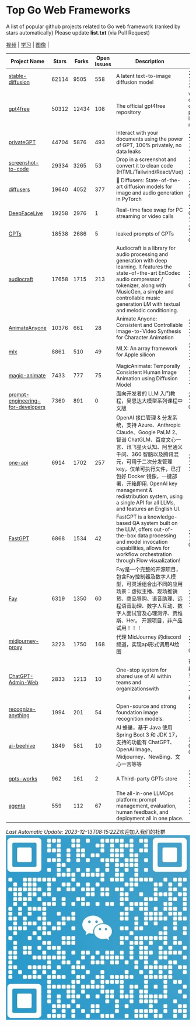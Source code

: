 # Top Go Web Frameworks
A list of popular github projects related to Go web framework (ranked by stars automatically)
Please update **list.txt** (via Pull Request)

<a href="./README.md">视频</a> | <a href="./README_learn.md">学习</a> |   <a href="./README_picture.md">图像</a> |  

| Project Name | Stars | Forks | Open Issues | Description | Last Commit |
| ------------ | ----- | ----- | ----------- | ----------- | ----------- |
| [stable-diffusion](https://github.com/CompVis/stable-diffusion) | 62114 | 9505 | 558 | A latent text-to-image diffusion model | 2022-11-16 20:34:06 |
| [gpt4free](https://github.com/xtekky/gpt4free) | 50312 | 12434 | 108 | The official gpt4free repository | various collection of powerful language models | 2023-12-11 11:47:57 |
| [privateGPT](https://github.com/imartinez/privateGPT) | 44704 | 5876 | 493 | Interact with your documents using the power of GPT, 100% privately, no data leaks | 2023-12-12 19:33:34 |
| [screenshot-to-code](https://github.com/abi/screenshot-to-code) | 29334 | 3265 | 53 | Drop in a screenshot and convert it to clean code (HTML/Tailwind/React/Vue) | 2023-12-11 23:56:20 |
| [diffusers](https://github.com/huggingface/diffusers) | 19640 | 4052 | 377 | 🤗 Diffusers: State-of-the-art diffusion models for image and audio generation in PyTorch | 2023-12-12 05:33:34 |
| [DeepFaceLive](https://github.com/iperov/DeepFaceLive) | 19258 | 2976 | 1 | Real-time face swap for PC streaming or video calls | 2023-07-28 10:14:10 |
| [GPTs](https://github.com/linexjlin/GPTs) | 18538 | 2686 | 5 | leaked prompts of GPTs | 2023-12-13 03:22:03 |
| [audiocraft](https://github.com/facebookresearch/audiocraft) | 17658 | 1715 | 213 | Audiocraft is a library for audio processing and generation with deep learning. It features the state-of-the-art EnCodec audio compressor / tokenizer, along with MusicGen, a simple and controllable music generation LM with textual and melodic conditioning. | 2023-12-12 05:17:08 |
| [AnimateAnyone](https://github.com/HumanAIGC/AnimateAnyone) | 10376 | 661 | 28 | Animate Anyone: Consistent and Controllable Image-to-Video Synthesis for Character Animation | 2023-12-03 14:49:47 |
| [mlx](https://github.com/ml-explore/mlx) | 8861 | 510 | 49 | MLX: An array framework for Apple silicon | 2023-12-12 19:27:49 |
| [magic-animate](https://github.com/magic-research/magic-animate) | 7433 | 777 | 75 | MagicAnimate: Temporally Consistent Human Image Animation using Diffusion Model | 2023-12-11 12:43:43 |
| [prompt-engineering-for-developers](https://github.com/datawhalechina/prompt-engineering-for-developers) | 7360 | 891 | 0 | 面向开发者的 LLM 入门教程，吴恩达大模型系列课程中文版 | 2023-12-02 03:15:53 |
| [one-api](https://github.com/songquanpeng/one-api) | 6914 | 1702 | 257 | OpenAI 接口管理 & 分发系统，支持 Azure、Anthropic Claude、Google PaLM 2、智谱 ChatGLM、百度文心一言、讯飞星火认知、阿里通义千问、360 智脑以及腾讯混元，可用于二次分发管理 key，仅单可执行文件，已打包好 Docker 镜像，一键部署，开箱即用. OpenAI key management & redistribution system, using a single API for all LLMs, and features an English UI. | 2023-12-10 12:44:37 |
| [FastGPT](https://github.com/labring/FastGPT) | 6868 | 1534 | 42 | FastGPT is a knowledge-based QA system built on the LLM, offers out-of-the-box data processing and model invocation capabilities, allows for workflow orchestration through Flow visualization! | 2023-12-13 03:46:55 |
| [Fay](https://github.com/TheRamU/Fay) | 6319 | 1350 | 60 | Fay是一个完整的开源项目，包含Fay控制器及数字人模型，可灵活组合出不同的应用场景：虚拟主播、现场推销货、商品导购、语音助理、远程语音助理、数字人互动、数字人面试官及心理测评、贾维斯、Her。 开源项目，非产品试用！！！ | 2023-12-12 10:23:43 |
| [midjourney-proxy](https://github.com/novicezk/midjourney-proxy) | 3223 | 1750 | 168 | 代理 MidJourney 的discord频道，实现api形式调用AI绘图 | 2023-11-15 07:12:40 |
| [ChatGPT-Admin-Web](https://github.com/AprilNEA/ChatGPT-Admin-Web) | 2833 | 1213 | 10 | One-stop system for shared use of AI within teams and organizationswith | 在团队和组织内共享使用人工智能的一站式系统 | 2023-12-12 15:57:04 |
| [recognize-anything](https://github.com/xinyu1205/recognize-anything) | 1994 | 201 | 54 | Open-source and strong foundation image recognition models. | 2023-12-08 12:32:57 |
| [ai-beehive](https://github.com/hncboy/ai-beehive) | 1849 | 581 | 10 | AI 蜂巢，基于 Java 使用 Spring Boot 3 和 JDK 17，支持的功能有 ChatGPT、OpenAi Image、Midjourney、NewBing、文心一言等等 | 2023-08-26 08:32:35 |
| [gpts-works](https://github.com/all-in-aigc/gpts-works) | 962 | 161 | 2 | A Third-party GPTs store | 2023-11-23 13:14:23 |
| [agenta](https://github.com/Agenta-AI/agenta) | 559 | 112 | 67 | The all-in-one LLMOps platform: prompt management, evaluation, human feedback, and deployment all in one place. | 2023-12-12 16:05:13 |

*Last Automatic Update: 2023-12-13T08:15:22Z*欢迎加入我们的社群 ![](https://raw.githubusercontent.com/mouuii/picture/master/weichat.jpg) 
